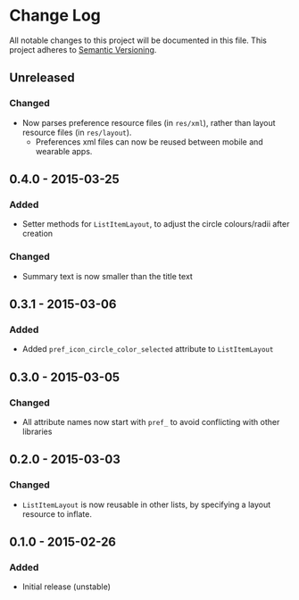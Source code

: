 # Change Log
All notable changes to this project will be documented in this file.
This project adheres to [Semantic Versioning](http://semver.org/).

## Unreleased
### Changed
- Now parses preference resource files (in `res/xml`), rather than layout resource files (in `res/layout`).
    - Preferences xml files can now be reused between mobile and wearable apps.

## 0.4.0 - 2015-03-25
### Added
- Setter methods for `ListItemLayout`, to adjust the circle colours/radii after creation

### Changed
- Summary text is now smaller than the title text

## 0.3.1 - 2015-03-06
### Added
- Added `pref_icon_circle_color_selected` attribute to `ListItemLayout`

## 0.3.0 - 2015-03-05
### Changed
- All attribute names now start with `pref_` to avoid conflicting with other libraries

## 0.2.0 - 2015-03-03
### Changed
- `ListItemLayout` is now reusable in other lists, by specifying a layout resource to inflate.

## 0.1.0 - 2015-02-26
### Added
- Initial release (unstable)